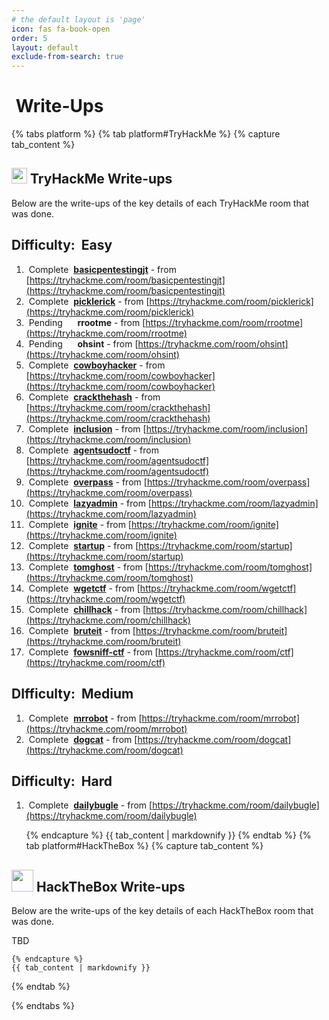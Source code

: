 ```yaml
---
# the default layout is 'page'
icon: fas fa-book-open
order: 5
layout: default
exclude-from-search: true
---
```


<h1><i class="fas fa-book-open"></i>&nbsp;Write-Ups</h1>

{% tabs platform %}
  {% tab platform#TryHackMe %}
    {% capture tab_content %}

## <img src="/tabs/images/tryhackme.png" width="25px"/> TryHackMe Write-ups

Below are the write-ups of the key details of each TryHackMe room that was done.

## Difficulty: <span class="badge rounded-pill bg-success" title="This is an Easy difficulty room."><i class="fa fa-bolt"></i>&nbsp;Easy</span>

1.  <span class="badge bg-success"><i class="fa fa-check-circle"></i>&nbsp;Complete</span>&nbsp; **[basicpentestingjt](thm/basicpentestingjt/index.html)** - from [https://tryhackme.com/room/basicpentestingjt](https://tryhackme.com/room/basicpentestingjt)
1.  <span class="badge bg-success"><i class="fa fa-check-circle"></i>&nbsp;Complete</span>&nbsp; **[picklerick](thm/picklerick/index.html)** - from [https://tryhackme.com/room/picklerick](https://tryhackme.com/room/picklerick)
1.  <span class="badge bg-info text-dark"><i class="fa fa-hourglass"></i>&nbsp;Pending&nbsp;&nbsp;&nbsp;&nbsp;</span>&nbsp; **rrootme** - from [https://tryhackme.com/room/rrootme](https://tryhackme.com/room/rrootme)
1.  <span class="badge bg-info text-dark"><i class="fa fa-hourglass"></i>&nbsp;Pending&nbsp;&nbsp;&nbsp;&nbsp;</span>&nbsp; **ohsint** - from [https://tryhackme.com/room/ohsint](https://tryhackme.com/room/ohsint)
1.  <span class="badge bg-success"><i class="fa fa-check-circle"></i>&nbsp;Complete</span>&nbsp; **[cowboyhacker](thm/cowboyhacker/index.html)** - from [https://tryhackme.com/room/cowboyhacker](https://tryhackme.com/room/cowboyhacker)
1.  <span class="badge bg-success"><i class="fa fa-check-circle"></i>&nbsp;Complete</span>&nbsp; **[crackthehash](thm/crackthehash/index.html)** - from [https://tryhackme.com/room/crackthehash](https://tryhackme.com/room/crackthehash)
1.  <span class="badge bg-success"><i class="fa fa-check-circle"></i>&nbsp;Complete</span>&nbsp; **[inclusion](thm/inclusion/index.html)** - from [https://tryhackme.com/room/inclusion](https://tryhackme.com/room/inclusion)
1.  <span class="badge bg-success"><i class="fa fa-check-circle"></i>&nbsp;Complete</span>&nbsp; **[agentsudoctf](thm/agentsudoctf/index.html)** - from [https://tryhackme.com/room/agentsudoctf](https://tryhackme.com/room/agentsudoctf)
1.  <span class="badge bg-success"><i class="fa fa-check-circle"></i>&nbsp;Complete</span>&nbsp; **[overpass](thm/overpass/index.html)** - from [https://tryhackme.com/room/overpass](https://tryhackme.com/room/overpass)
1.  <span class="badge bg-success"><i class="fa fa-check-circle"></i>&nbsp;Complete</span>&nbsp; **[lazyadmin](thm/lazyadmin/index.html)** - from [https://tryhackme.com/room/lazyadmin](https://tryhackme.com/room/lazyadmin)
1.  <span class="badge bg-success"><i class="fa fa-check-circle"></i>&nbsp;Complete</span>&nbsp; **[ignite](thm/ignite/index.html)** - from [https://tryhackme.com/room/ignite](https://tryhackme.com/room/ignite)
1.  <span class="badge bg-success"><i class="fa fa-check-circle"></i>&nbsp;Complete</span>&nbsp; **[startup](thm/startup/index.html)** - from [https://tryhackme.com/room/startup](https://tryhackme.com/room/startup)
1.  <span class="badge bg-success"><i class="fa fa-check-circle"></i>&nbsp;Complete</span>&nbsp; **[tomghost](thm/tomghost/index.html)** - from [https://tryhackme.com/room/tomghost](https://tryhackme.com/room/tomghost)
1.  <span class="badge bg-success"><i class="fa fa-check-circle"></i>&nbsp;Complete</span>&nbsp; **[wgetctf](thm/wgetctf/index.html)** - from [https://tryhackme.com/room/wgetctf](https://tryhackme.com/room/wgetctf)
1.  <span class="badge bg-success"><i class="fa fa-check-circle"></i>&nbsp;Complete</span>&nbsp; **[chillhack](thm/chillhack/index.html)** - from [https://tryhackme.com/room/chillhack](https://tryhackme.com/room/chillhack)
1.  <span class="badge bg-success"><i class="fa fa-check-circle"></i>&nbsp;Complete</span>&nbsp; **[bruteit](thm/bruteit/index.html)** - from [https://tryhackme.com/room/bruteit](https://tryhackme.com/room/bruteit)
1.  <span class="badge bg-success"><i class="fa fa-check-circle"></i>&nbsp;Complete</span>&nbsp; **[fowsniff-ctf](thm/fowsniff-ctf/index.html)** - from [https://tryhackme.com/room/ctf](https://tryhackme.com/room/ctf)

## DIfficulty: <span class="badge rounded-pill bg-warning text-dark" title="This is a Medium difficulty room."><i class="fa fa-wrench"></i>&nbsp;Medium</span>

1.  <span class="badge bg-success"><i class="fa fa-check-circle"></i>&nbsp;Complete</span>&nbsp; **[mrrobot](thm/mrrobot/index.html)** - from [https://tryhackme.com/room/mrrobot](https://tryhackme.com/room/mrrobot)
1.  <span class="badge bg-success"><i class="fa fa-check-circle"></i>&nbsp;Complete</span>&nbsp; **[dogcat](thm/dogcat/index.html)** - from [https://tryhackme.com/room/dogcat](https://tryhackme.com/room/dogcat)

## Difficulty: <span class="badge rounded-pill bg-danger" title="This is a Hard difficulty room."><i class="fa fa-skull-crossbones"></i>&nbsp;Hard</span>

1. <span class="badge bg-success"><i class="fa fa-check-circle"></i>&nbsp;Complete</span>&nbsp; **[dailybugle](thm/dailybugle/index.html)** - from [https://tryhackme.com/room/dailybugle](https://tryhackme.com/room/dailybugle)

    {% endcapture %}
    {{ tab_content | markdownify }}
{% endtab %}
  {% tab platform#HackTheBox %}
    {% capture tab_content %}

## <img src="/tabs/images/htb.jpg" width="35px"/> HackTheBox Write-ups

Below are the write-ups of the key details of each HackTheBox room that was done.

TBD

    {% endcapture %}
    {{ tab_content | markdownify }}    
  {% endtab %}

{% endtabs %}